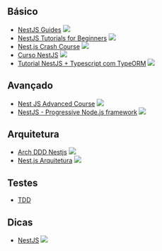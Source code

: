 ## Básico 
* [NestJS Guides](https://www.youtube.com/playlist?list=PLnsTzQ998QGQRY_8SaeMyd3_RuLyegJyx)  ![](https://geps.dev/progress/100)
* [NestJS Tutorials for Beginners](https://www.youtube.com/playlist?list=PL0Zuz27SZ-6MexSAh5x1R3rU6Mg2zYBVr)  ![](https://geps.dev/progress/100)
* [Nest.js Crash Course](https://www.youtube.com/playlist?list=PL4cUxeGkcC9g8YFseGdkyj9RH9kVs_cMr)  ![](https://geps.dev/progress/100)
* [Curso NestJS](https://www.youtube.com/playlist?list=PLhqYZdo-g9iR9AcfOxiU_6TQE2M5lY1ZT)  ![](https://geps.dev/progress/0)
* [Tutorial NestJS + Typescript com TypeORM](https://www.youtube.com/playlist?list=PLpcf8hdkpCYseV2ctwAhE4dY-AQ7v5D9S)  ![](https://geps.dev/progress/0)

## Avançado
* [Nest JS Advanced Course](https://www.youtube.com/playlist?list=PLT5Jhb7lgSBO9QxATpVy0xyiMyn1fSCCx) ![](https://geps.dev/progress/0)
* [NestJS - Progressive Node.js framework](https://www.youtube.com/playlist?list=PLMYF6NkLrdN_5_pwGSQt2OXLDMMXpeotD) ![](https://geps.dev/progress/0)

## Arquitetura
* [Arch DDD Nestjs](https://www.youtube.com/playlist?list=PL0EjZr3fsjRiaHA1uVmE-CW8H-48HD6mG) ![](https://geps.dev/progress/0)
* [Nest.js Arquitetura](https://www.youtube.com/playlist?list=PLqYy1yOe0SKdbG-uDqNRtuHeCd9x0X_p5) ![](https://geps.dev/progress/0)

## Testes
* [TDD](https://www.youtube.com/watch?v=vN7kbukATzE)

## Dicas
* [NestJS](https://www.youtube.com/playlist?list=PLlaDAvA2MhR2jb8zavu6I-w1BA878aHcB) ![](https://geps.dev/progress/0)
